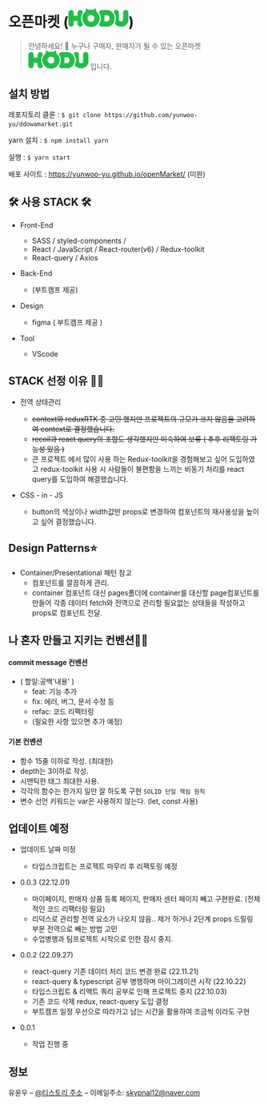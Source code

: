# 오픈마켓 (<img src="src/assets/Logo-hodu.png" width="120"/>)

> 안녕하세요! 👋 누구나 구매자, 판매자가 될 수 있는 오픈마켓 <img src="src/assets/Logo-hodu.png" width="120"/> 입니다.

## 설치 방법

레포지토리 클론 : `$ git clone https://github.com/yunwoo-yu/ddowamarket.git`

yarn 설치 : `$ npm install yarn`

실행 : `$ yarn start`

배포 사이트 : https://yunwoo-yu.github.io/openMarket/ (미완)

## 🛠 사용 STACK 🛠

- Front-End

  - SASS / styled-components /
  - React / JavaScript / React-router(v6) / Redux-toolkit
  - React-query / Axios

- Back-End

  - (부트캠프 제공)

- Design

  - figma ( 부트캠프 제공 )

- Tool

  - VScode

## STACK 선정 이유 🙆‍♂️

- 전역 상태관리

  - ~~context와 reduxRTK 중 고민 했지만 프로젝트의 규모가 크지 않음을 고려하여 context로 결정했습니다.~~
  - ~~recoil과 react query의 조합도 생각했지만 미숙하여 보류 ( 추후 리팩토링 가능성 있음 )~~
  - 큰 프로젝트 에서 많이 사용 하는 Redux-toolkit을 경험해보고 싶어 도입하였고 redux-toolkit 사용 시 사람들이 불편함을 느끼는 비동기 처리를 react query를 도입하여 해결했습니다.

- CSS - in - JS
  - button의 색상이나 width값만 props로 변경하여 컴포넌트의 재사용성을 높이고 싶어 결정했습니다.

## Design Patterns⭐️

- Container/Presentational 패턴 참고
  - 컴포넌트를 깔끔하게 관리.
  - container 컴포넌트 대신 pages폴더에 container를 대신할 page컴포넌트를 만들어 각종 데이터 fetch와 전역으로 관리할 필요없는 상태들을 작성하고 props로 컴포넌트 전달.

## 나 혼자 만들고 지키는 컨벤션👨‍💻

#### commit message 컨벤션

- ( 할일:공백'내용' )
  - feat: 기능 추가
  - fix: 에러, 버그, 문서 수정 등
  - refac: 코드 리팩터링
  - (필요한 사항 있으면 추가 예정)

#### 기본 컨벤션

- 함수 15줄 이하로 작성. (최대한)
- depth는 3이하로 작성.
- 시맨틱한 태그 최대한 사용.
- 각각의 함수는 한가지 일만 잘 하도록 구현 `SOLID 단일 책임 원칙`
- 변수 선언 키워드는 var은 사용하지 않는다. (let, const 사용)

## 업데이트 예정

- 업데이트 날짜 미정

  - 타입스크립트는 프로젝트 마무리 후 리팩토링 예정

- 0.0.3 (22.12.01)

  - 마이페이지, 판매자 상품 등록 페이지, 판매자 센터 페이지 빼고 구현완료. (전체적인 코드 리팩터링 필요)
  - 리덕스로 관리할 전역 요소가 나오지 않음.. 제거 하거나 2단계 props 드릴링 부분 전역으로 빼는 방법 고민
  - 수업병행과 팀프로젝트 시작으로 인한 잠시 중지.

- 0.0.2 (22.09.27)

  - react-query 기존 데이터 처리 코드 변경 완료 (22.11.21)
  - react-query & typescript 공부 병행하며 마이그레이션 시작 (22.10.22)
  - 타입스크립트 & 리액트 쿼리 공부로 인해 프로젝트 중지 (22.10.03)
  - 기존 코드 삭제 redux, react-query 도입 결정
  - 부트캠프 일정 우선으로 따라가고 남는 시간을 활용하여 조금씩 이라도 구현

- 0.0.1
  - 작업 진행 중

## 정보

유윤우 – [@티스토리 주소](https://frontend-development.tistory.com/) – 이메일주소: skypnal12@naver.com
